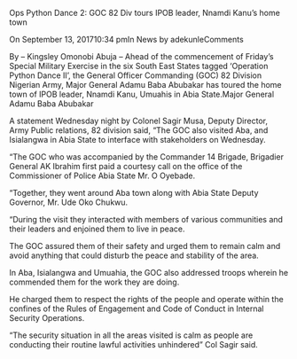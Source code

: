 Ops Python Dance 2: GOC 82 Div tours IPOB leader, Nnamdi Kanu’s home town

On September 13, 201710:34 pmIn News by adekunleComments

By – Kingsley Omonobi
Abuja – Ahead of the commencement of Friday’s Special Military Exercise in the six South East States tagged ‘Operation Python Dance II’, the General Officer Commanding (GOC) 82 Division Nigerian Army, Major General Adamu Baba Abubakar has toured the home town of IPOB leader, Nnamdi Kanu, Umuahis in Abia State.Major General Adamu Baba Abubakar

A statement Wednesday night by Colonel Sagir Musa, Deputy Director, Army Public relations, 82 division said, “The GOC also visited Aba, and Isialangwa in Abia State to interface with stakeholders on Wednesday.

“The GOC who was accompanied by the Commander 14 Brigade, Brigadier General AK Ibrahim first paid a courtesy call on the office of the Commissioner of Police Abia State Mr. O Oyebade.

“Together, they went around Aba town along with Abia State Deputy Governor, Mr. Ude Oko Chukwu.

“During the visit they interacted with members of various communities and their leaders and enjoined them to live in peace.

The GOC assured them of their safety and urged them to remain calm and avoid anything that could disturb the peace and stability of the area.

In Aba, Isialangwa and Umuahia, the GOC also addressed troops wherein he commended them for the work they are doing.

He charged them to respect the rights of the people and operate within the confines of the Rules of Engagement and Code of Conduct in Internal Security Operations.

“The security situation in all the areas visited is calm as people are conducting their routine lawful activities unhindered” Col Sagir said.
